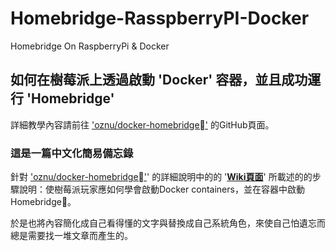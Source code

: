 ---
---

# Homebridge-RasspberryPI-Docker

Homebridge On RaspberryPi &amp; Docker

## 如何在樹莓派上透過啟動 'Docker' 容器，並且成功運行 'Homebridge'

詳細教學內容請前往 ['oznu/docker-homebridge'](https://github.com/oznu/docker-homebridge) 的GitHub頁面。


### 這是一篇中文化簡易備忘錄

針對 ['oznu/docker-homebridge'](https://github.com/oznu/docker-homebridge)' 的詳細說明中的的 '**[Wiki頁面](https://github.com/oznu/docker-homebridge.wiki.git)**' 所載述的的步驟說明：使樹莓派玩家應如何學會啟動Docker containers，並在容器中啟動Homebridge。

於是也將內容簡化成自己看得懂的文字與替換成自己系統角色，來使自己怕遺忘而總是需要找一堆文章而產生的。